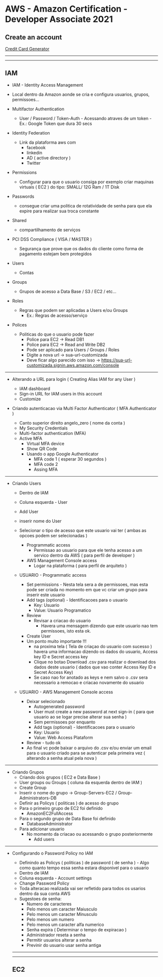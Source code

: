 # AWS - Amazon Certification - Developer Associate 2021

## Create an account
[Credit Card Generator](https://www.vccgenerator.com/result/)

--- 
--- 
## IAM

  - IAM - Identity Access Management
 
  - Local dentro da Amazon aonde se cria e configura usuarios, grupos, permissoes...
 
  - Multifactor Authentication
    - User / Password / Token-Auth - Acessando atraves de um token - Ex.: Google Token que dura 30 secs
 
  - Identity Federation
    - Link da plataforma aws com 
      - facebook
      - linkedin
      - AD ( active directory )
      - Twitter
 
  - Permissions
    - Configurar para que o usuario consiga por exemplo criar maquinas virtuais ( EC2 ) do tipo: SMALL/ 12G Ram / 1T Disk
 
  - Passwords
    - consegue criar uma politica de rotatividade de senha para que ela expire para realizar sua troca constante
 
  - Shared
    - compartilhamento de serviços
 
  - PCI DSS Compliance ( VISA / MASTER )
    - Segurança que prove que os dados do cliente como forma de pagamento estejam bem protegidos

  - Users
    - Contas
  - Groups
    - Grupos de acesso a Data Base / S3 / EC2 / etc...
  - Roles
    - Regras que podem ser aplicadas a Users e/ou Groups
      - Ex.: Regras de acesso/serviço
  - Polices
    - Politicas do que o usuario pode fazer
      - Police para EC2 -> Read DB1
      - Police para EC2 -> Read and Write DB2
      - Pode ser aplicado para Users / Groups / Roles
      - Digite a nova url -> sua-url-customizada
      - Deve ficar algo parecido com isso -> https://sua-url-customizada.signin.aws.amazon.com/console

--- 

- Alterando a URL para login ( Creating Alias IAM for any User )
  - IAM dashboard
  - Sign-in URL for IAM users in this account
  - Customize

- Criando autenticacao via Multi Factor Authenticator ( MFA Authenticator )
  - Canto superior direito angelo_zero ( nome da conta )
  - My Security Credentials
  - Multi-factor authentication (MFA)
  - Active MFA
    - Virtual MFA device
    - Show QR Code
    - Usando o app Google Authenticator
      - MFA code 1 ( esperar 30 segundos )
      - MFA code 2  
      - Assing MFA

--- 

- Criando Users 
  - Dentro de IAM 
  - Coluna esquerda - User
  - Add User
  - inserir nome do User
  - Selecionar o tipo de acesso que este usuario vai ter ( ambas as opcoes podem ser selecionadas )
    - Programmatic access
      - Permissao ao usuario para que ele tenha acesso a um servico dentro da AWS ( para perfil de developer )
    - AWS Management Console access
      - Logar na plataforma ( para perfil de arquiteto ) 

  - USUARIO - Programmatic access
    - Set permissions - Nesta tela sera a de permissoes, mas esta pode ser criada no momento em que vc criar um grupo para inserir este usuario
    - Add tags (optional) - Identificacoes para o usuario
      - Key: Usuario
      - Value: Usuario Programatico
    - Review
      - Revisar a criacao do usuario
        - Havera uma mensagem dizendo que este usuario nao tem permissoes, isto esta ok.
    - Create User
    - Um ponto muito importante !!!
      - na proxima tela ( Tela de criaçao do usuario com sucesso ) havera uma informacao dizendo os dados do usuario, Access key ID e Secret access key
      - Clique no botao Download .csv para realizar o download dos dados deste usuario ( dados que vao conter Access Key ID e Secret Access Key)
      - Se caso nao for anotado as keys e nem salvo o .csv sera necessario a remocao e criacao novamente do usuario

  - USUARIO - AWS Management Console access
    - Deixar selecionado 
      - Autogenerated password
      - User must create a new password at next sign-in ( para que usuario ao se logar precise alterar sua senha )
      - Sem permissoes por enquanto 
      - Add tags (optional) - Identificacoes para o usuario
      - Key: Usuario
      - Value: Web Access Plataform
    - Review - tudo ok
    - Ao final vc pode baixar o arquivo do .csv e/ou enviar um email para o usuario criado para se autenticar pela primeira vez ( alterando a senha atual pela nova )

--- 

- Criando Grupos
  - Criando dois grupos ( EC2 e Data Base )
  - User groups ou Groups ( coluna da esquerda dentro de IAM )
  - Create Group
  - Inserir o nome do grupo -> Group-Servers-EC2 / Group-Administrators-DB
  - Definir as Policys ( politicas ) de acesso do grupo
  - Para o primeiro grupo de EC2 foi definido
    - AmazonEC2FullAccess 
  - Para o segundo grupo de Data Base foi definido
    - DatabaseAdministrator 
  - Para adicionar usuario
    - No momento da criacao ou acessando o grupo posteriormente
      - Add users

--- 

- Configurando o Password Policy no IAM
  - Definindo as Policys ( politicas ) de password ( de senha ) - Algo como quanto tempo essa senha estara disponivel para o usuario
  - Dentro de IAM
  - Coluna esquerda - Account settings
  - Change Password Policy 
  - Toda alteracao realizada vai ser refletido para todos os usarios dentro da sua conta AWS
  - Sugestoes de senha:
    - Numero de caracteres
    - Pelo menos um caracter Maiusculo
    - Pelo menos um caracter Minusculo
    - Pelo menos um numero
    - Pelo menos um caracter alfa numerico
    - Senha expira ( Determinar o tempo de expiracao )
    - Administrador reseta a senha
    - Permitir usuarios alterar a senha
    - Previnir do usuario usar senha antiga

  --- 
  --- 
  ## EC2